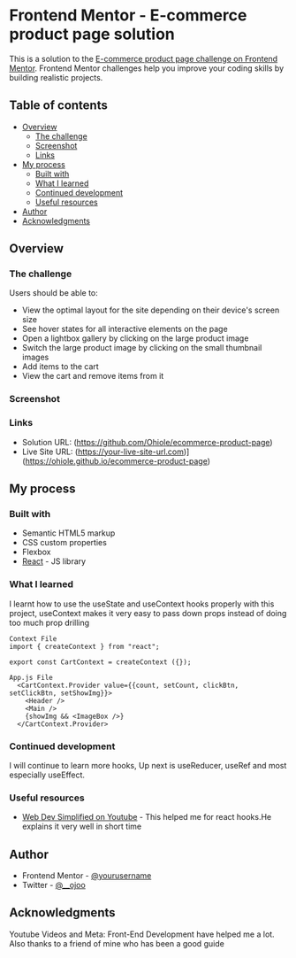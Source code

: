 # Frontend Mentor - E-commerce product page solution

This is a solution to the [E-commerce product page challenge on Frontend Mentor](https://www.frontendmentor.io/challenges/ecommerce-product-page-UPsZ9MJp6). Frontend Mentor challenges help you improve your coding skills by building realistic projects.

## Table of contents

- [Overview](#overview)
  - [The challenge](#the-challenge)
  - [Screenshot](#screenshot)
  - [Links](#links)
- [My process](#my-process)
  - [Built with](#built-with)
  - [What I learned](#what-i-learned)
  - [Continued development](#continued-development)
  - [Useful resources](#useful-resources)
- [Author](#author)
- [Acknowledgments](#acknowledgments)

## Overview

### The challenge

Users should be able to:

- View the optimal layout for the site depending on their device's screen size
- See hover states for all interactive elements on the page
- Open a lightbox gallery by clicking on the large product image
- Switch the large product image by clicking on the small thumbnail images
- Add items to the cart
- View the cart and remove items from it

### Screenshot


### Links

- Solution URL: (https://github.com/Ohiole/ecommerce-product-page)
- Live Site URL: (https://your-live-site-url.com)](https://ohiole.github.io/ecommerce-product-page)

## My process

### Built with

- Semantic HTML5 markup
- CSS custom properties
- Flexbox
- [React](https://reactjs.org/) - JS library


### What I learned

I learnt how to use the useState and useContext hooks properly with this project, useContext makes it very easy to pass down props instead of doing too much prop drilling


```react
Context File
import { createContext } from "react";

export const CartContext = createContext ({});

App.js File
  <CartContext.Provider value={{count, setCount, clickBtn, setClickBtn, setShowImg}}>
    <Header />
    <Main />
    {showImg && <ImageBox />}
  </CartContext.Provider>
```

### Continued development

I will continue to learn more hooks, Up next is useReducer, useRef and most especially useEffect.


### Useful resources

- [Web Dev Simplified on Youtube](https://www.youtube.com/watch?v=O6P86uwfdR0&list=PLZlA0Gpn_vH8EtggFGERCwMY5u5hOjf-h) - This helped me for react hooks.He explains it very well in short  time

## Author

- Frontend Mentor - [@yourusername](https://www.frontendmentor.io/profile/yourusername)
- Twitter - [@__ojoo](https://www.twitter.com/__ojoo)


## Acknowledgments

Youtube Videos and Meta: Front-End Development have helped me a lot. Also thanks to a friend of mine who has been a good guide
